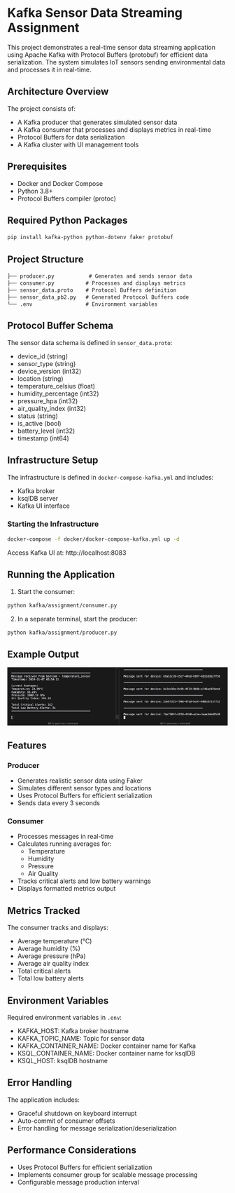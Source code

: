 # Kafka Sensor Data Streaming Assignment

This project demonstrates a real-time sensor data streaming application using Apache Kafka with Protocol Buffers (protobuf) for efficient data serialization. The system simulates IoT sensors sending environmental data and processes it in real-time.

## Architecture Overview

The project consists of:

- A Kafka producer that generates simulated sensor data
- A Kafka consumer that processes and displays metrics in real-time
- Protocol Buffers for data serialization
- A Kafka cluster with UI management tools

## Prerequisites

- Docker and Docker Compose
- Python 3.8+
- Protocol Buffers compiler (protoc)

## Required Python Packages

```bash
pip install kafka-python python-dotenv faker protobuf
```

## Project Structure

```kafka/assignment/
├── producer.py           # Generates and sends sensor data
├── consumer.py          # Processes and displays metrics
├── sensor_data.proto    # Protocol Buffers definition
├── sensor_data_pb2.py   # Generated Protocol Buffers code
└── .env                 # Environment variables
```

## Protocol Buffer Schema

The sensor data schema is defined in `sensor_data.proto`:

- device_id (string)
- sensor_type (string)
- device_version (int32)
- location (string)
- temperature_celsius (float)
- humidity_percentage (int32)
- pressure_hpa (int32)
- air_quality_index (int32)
- status (string)
- is_active (bool)
- battery_level (int32)
- timestamp (int64)

## Infrastructure Setup

The infrastructure is defined in `docker-compose-kafka.yml` and includes:

- Kafka broker
- ksqlDB server
- Kafka UI interface

### Starting the Infrastructure

```bash
docker-compose -f docker/docker-compose-kafka.yml up -d
```

Access Kafka UI at: http://localhost:8083

## Running the Application

1. Start the consumer:

```bash
python kafka/assignment/consumer.py
```

2. In a separate terminal, start the producer:

```bash
python kafka/assignment/producer.py
```

## Example Output

![Example Output](result.png)

## Features

### Producer

- Generates realistic sensor data using Faker
- Simulates different sensor types and locations
- Uses Protocol Buffers for efficient serialization
- Sends data every 3 seconds

### Consumer

- Processes messages in real-time
- Calculates running averages for:
  - Temperature
  - Humidity
  - Pressure
  - Air Quality
- Tracks critical alerts and low battery warnings
- Displays formatted metrics output

## Metrics Tracked

The consumer tracks and displays:

- Average temperature (°C)
- Average humidity (%)
- Average pressure (hPa)
- Average air quality index
- Total critical alerts
- Total low battery alerts

## Environment Variables

Required environment variables in `.env`:

- KAFKA_HOST: Kafka broker hostname
- KAFKA_TOPIC_NAME: Topic for sensor data
- KAFKA_CONTAINER_NAME: Docker container name for Kafka
- KSQL_CONTAINER_NAME: Docker container name for ksqlDB
- KSQL_HOST: ksqlDB hostname

## Error Handling

The application includes:

- Graceful shutdown on keyboard interrupt
- Auto-commit of consumer offsets
- Error handling for message serialization/deserialization

## Performance Considerations

- Uses Protocol Buffers for efficient serialization
- Implements consumer group for scalable message processing
- Configurable message production interval
